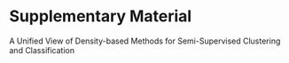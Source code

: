 # Supplementary Material

A Unified View of Density-based Methods for Semi-Supervised Clustering and Classification